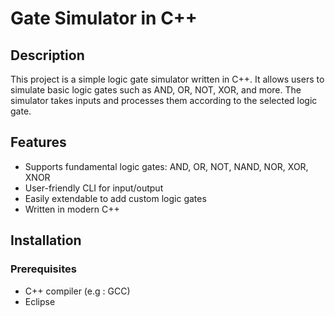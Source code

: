 # Gate Simulator in C++

## Description
This project is a simple logic gate simulator written in C++. It allows users to simulate basic logic gates such as AND, OR, NOT, XOR, and more. The simulator takes inputs and processes them according to the selected logic gate.

## Features
- Supports fundamental logic gates: AND, OR, NOT, NAND, NOR, XOR, XNOR  
- User-friendly CLI for input/output  
- Easily extendable to add custom logic gates  
- Written in modern C++  

## Installation
### Prerequisites
- C++ compiler (e.g : GCC)  
- Eclipse 
